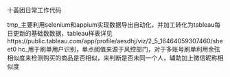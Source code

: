 十荟团日常工作代码

tmp_主要利用selenium和appium实现数据导出自动化，并加工转化为tableau每日更新的基础数数据，tableau样表详见https://public.tableau.com/app/profile/aesdhj/viz/2_5_16464059307460/sheet0
hc_用于刷单用户识别，单点阈值来源于风控部门，对于多账号刷单利用余弦相似度来检测购买的商品是否相似，来判断是否未同一个人，辅助加上微信昵称相似度

